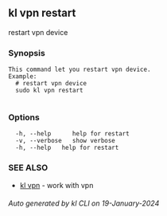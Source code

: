 ## kl vpn restart

restart vpn device

### Synopsis

```
This command let you restart vpn device.
Example:
  # restart vpn device
  sudo kl vpn restart
	
```

### Options

```
  -h, --help      help for restart
  -v, --verbose   show verbose
  -h, --help   help for restart
```

### SEE ALSO

* [kl vpn](kl_vpn.md)  - work with vpn

###### Auto generated by kl CLI on 19-January-2024
